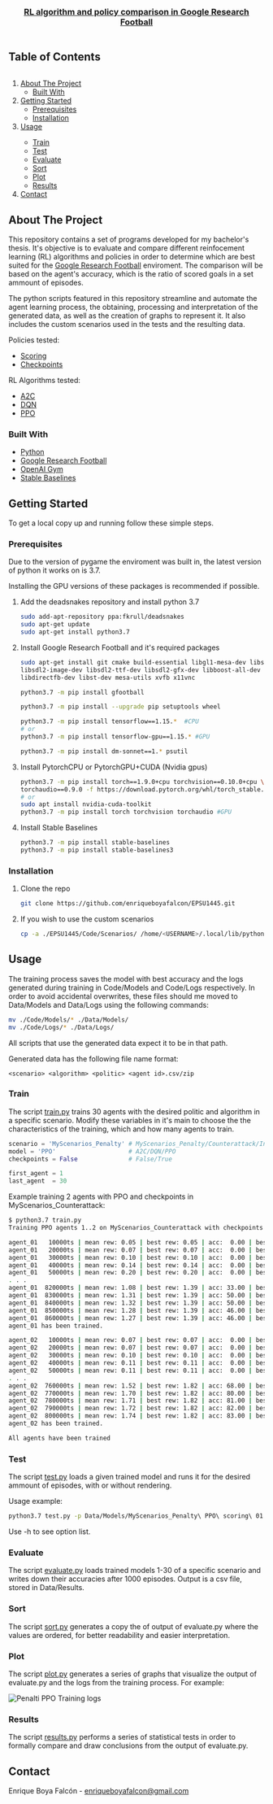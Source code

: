 <!--
*** Based on template: https://github.com/othneildrew/Best-README-Template
-->

<br />
<p align="center">
  <!-- <a href="https://github.com/enriqueboyafalcon/EPSU1445">
    <img src="images/logo.png" alt="Logo" width="80" height="80">
  </a> -->

  <a href="https://github.com/enriqueboyafalcon/EPSU1445">
    <h3 align="center">RL algorithm and policy comparison in Google Research Football</h3>
  </a>
  
  <!-- <p align="center">
    Set of programs implemented to 
  </p> -->
</p>



<!-- TABLE OF CONTENTS -->
<!-- <details open="open"> -->
  <!-- <summary> -->
  <h2 style="display: inline-block">Table of Contents</h2>
  <!-- </summary> -->
  <ol>
    <li>
      <a href="#about-the-project">About The Project</a>
      <ul>
        <li><a href="#built-with">Built With</a></li>
      </ul>
    </li>
    <li>
      <a href="#getting-started">Getting Started</a>
      <ul>
        <li><a href="#prerequisites">Prerequisites</a></li>
        <li><a href="#installation">Installation</a></li>
      </ul>
    </li>
    <li><a href="#usage">Usage</a></li>
      <ul>
        <li><a href="#train">Train</a></li>
        <li><a href="#test">Test</a></li>
        <li><a href="#evaluate">Evaluate</a></li>
        <li><a href="#sort">Sort</a></li>
        <li><a href="#plot">Plot</a></li>
        <li><a href="#results">Results</a></li>
      </ul>
    <li><a href="#contact">Contact</a></li>
  </ol>
<!-- </details> -->



<!-- ABOUT THE PROJECT -->
## About The Project

This repository contains a set of programs developed for my bachelor's thesis. It's objective is to evaluate and compare different reinfocement learning (RL) algorithms and policies in order to determine which are best suited for the [Google Research Football](https://github.com/google-research/football) enviroment. The comparison will be based on the agent's accuracy, which is the ratio of scored goals in a set ammount of episodes.

The python scripts featured in this repository streamline and automate the agent learning process, the obtaining, processing and interpretation of the generated data, as well as the creation of graphs to represent it. It also includes the custom scenarios used in the tests and the resulting data.

Policies tested:
* [Scoring](https://arxiv.org/pdf/1907.11180.pdf#page=4)
* [Checkpoints](https://arxiv.org/pdf/1907.11180.pdf#page=4)

RL Algorithms tested:
* [A2C](https://stable-baselines3.readthedocs.io/en/master/modules/a2c.html)
* [DQN](https://stable-baselines3.readthedocs.io/en/master/modules/dqn.html)
* [PPO](https://stable-baselines3.readthedocs.io/en/master/modules/ppo.html)

### Built With

* [Python](https://www.python.org/)
* [Google Research Football](https://github.com/google-research/football)
* [OpenAI Gym](https://gym.openai.com/)
* [Stable Baselines](https://github.com/DLR-RM/stable-baselines3)


<!-- GETTING STARTED -->
## Getting Started

To get a local copy up and running follow these simple steps.

### Prerequisites

Due to the version of pygame the enviroment was built in, the latest version of python it works on is 3.7.

Installing the GPU versions of these packages is recommended if possible.

1. Add the deadsnakes repository and install python 3.7
   ```sh
   sudo add-apt-repository ppa:fkrull/deadsnakes
   sudo apt-get update
   sudo apt-get install python3.7
   ```

2. Install Google Research Football and it's required packages
   ```sh
   sudo apt-get install git cmake build-essential libgl1-mesa-dev libsdl2-dev \
   libsdl2-image-dev libsdl2-ttf-dev libsdl2-gfx-dev libboost-all-dev \
   libdirectfb-dev libst-dev mesa-utils xvfb x11vnc
   ```
   ```sh
   python3.7 -m pip install gfootball
   ```
   ```sh
   python3.7 -m pip install --upgrade pip setuptools wheel
   ```
   ```sh
   python3.7 -m pip install tensorflow==1.15.*  #CPU
   # or
   python3.7 -m pip install tensorflow-gpu==1.15.* #GPU
   ```
   ```sh
   python3.7 -m pip install dm-sonnet==1.* psutil
   ```
   
3. Install PytorchCPU or PytorchGPU+CUDA (Nvidia gpus)
   ```sh
   python3.7 -m pip install torch==1.9.0+cpu torchvision==0.10.0+cpu \
   torchaudio==0.9.0 -f https://download.pytorch.org/whl/torch_stable.html #CPU
   # or
   sudo apt install nvidia-cuda-toolkit
   python3.7 -m pip install torch torchvision torchaudio #GPU
   ```

4. Install Stable Baselines
   ```sh
   python3.7 -m pip install stable-baselines
   python3.7 -m pip install stable-baselines3
   ```

### Installation

1. Clone the repo
   ```sh
   git clone https://github.com/enriqueboyafalcon/EPSU1445.git
   ```

2. If you wish to use the custom scenarios
   ```sh
   cp -a ./EPSU1445/Code/Scenarios/ /home/<USERNAME>/.local/lib/python3.7/site-packages/gfootball/scenarios
   ```


<!-- USAGE EXAMPLES -->
## Usage

The training process saves the model with best accuracy and the logs generated during training in Code/Models and Code/Logs respectively. In order to avoid accidental overwrites, these files should me moved to Data/Models and Data/Logs using the following commands:

```sh
mv ./Code/Models/* ./Data/Models/
mv ./Code/Logs/* ./Data/Logs/
```

All scripts that use the generated data expect it to be in that path.

Generated data has the following file name format:

```
<scenario> <algorithm> <politic> <agent id>.csv/zip
```

### Train

The script [train.py](Code/train.py) trains 30 agents with the desired politic and algorithm in a specific scenario. Modify these variables in it's main to choose the the characteristics of the training, which and how many agents to train.

```python
scenario = 'MyScenarios_Penalty' # MyScenarios_Penalty/Counterattack/Iniesta
model = 'PPO'                    # A2C/DQN/PPO
checkpoints = False              # False/True

first_agent = 1
last_agent  = 30
```

Example training 2 agents with PPO and checkpoints in MyScenarios_Counterattack:

```sh
$ python3.7 train.py 
Training PPO agents 1..2 on MyScenarios_Counterattack with checkpoints

agent_01   10000ts | mean rew: 0.05 | best rew: 0.05 | acc:  0.00 | best acc:  0.00 | stag: 15
agent_01   20000ts | mean rew: 0.07 | best rew: 0.07 | acc:  0.00 | best acc:  0.00 | stag: 15
agent_01   30000ts | mean rew: 0.10 | best rew: 0.10 | acc:  0.00 | best acc:  0.00 | stag: 15
agent_01   40000ts | mean rew: 0.14 | best rew: 0.14 | acc:  0.00 | best acc:  0.00 | stag: 15
agent_01   50000ts | mean rew: 0.20 | best rew: 0.20 | acc:  0.00 | best acc:  0.00 | stag: 15
. . .
agent_01  820000ts | mean rew: 1.08 | best rew: 1.39 | acc: 33.00 | best acc: 55.00 | stag:  5
agent_01  830000ts | mean rew: 1.31 | best rew: 1.39 | acc: 50.00 | best acc: 55.00 | stag:  4
agent_01  840000ts | mean rew: 1.32 | best rew: 1.39 | acc: 50.00 | best acc: 55.00 | stag:  3
agent_01  850000ts | mean rew: 1.28 | best rew: 1.39 | acc: 46.00 | best acc: 55.00 | stag:  2
agent_01  860000ts | mean rew: 1.27 | best rew: 1.39 | acc: 46.00 | best acc: 55.00 | stag:  1
agent_01 has been trained.

agent_02   10000ts | mean rew: 0.07 | best rew: 0.07 | acc:  0.00 | best acc:  0.00 | stag: 15
agent_02   20000ts | mean rew: 0.07 | best rew: 0.07 | acc:  0.00 | best acc:  0.00 | stag: 15
agent_02   30000ts | mean rew: 0.10 | best rew: 0.10 | acc:  0.00 | best acc:  0.00 | stag: 15
agent_02   40000ts | mean rew: 0.11 | best rew: 0.11 | acc:  0.00 | best acc:  0.00 | stag: 15
agent_02   50000ts | mean rew: 0.11 | best rew: 0.11 | acc:  0.00 | best acc:  0.00 | stag: 15
. . .
agent_02  760000ts | mean rew: 1.52 | best rew: 1.82 | acc: 68.00 | best acc: 88.00 | stag:  5
agent_02  770000ts | mean rew: 1.70 | best rew: 1.82 | acc: 80.00 | best acc: 88.00 | stag:  4
agent_02  780000ts | mean rew: 1.71 | best rew: 1.82 | acc: 81.00 | best acc: 88.00 | stag:  3
agent_02  790000ts | mean rew: 1.72 | best rew: 1.82 | acc: 82.00 | best acc: 88.00 | stag:  2
agent_02  800000ts | mean rew: 1.74 | best rew: 1.82 | acc: 83.00 | best acc: 88.00 | stag:  1
agent_02 has been trained.

All agents have been trained
```

### Test

The script [test.py](Code/test.py) loads a given trained model and runs it for the desired ammount of episodes, with or without rendering. 

Usage example:

```sh
python3.7 test.py -p Data/Models/MyScenarios_Penalty\ PPO\ scoring\ 01.zip -e 10 -v -r
```

Use -h to see option list.

### Evaluate

The script [evaluate.py](Code/evaluate.py) loads trained models 1-30 of a specific scenario and writes down their accuracies after 1000 episodes. Output is a csv file, stored in Data/Results.

### Sort

The script [sort.py](Code/sort.py) generates a copy the of output of evaluate.py where the values are ordered, for better readability and easier interpretation.

### Plot

The script [plot.py](Code/plot.py) generates a series of graphs that visualize the output of evaluate.py and the logs from the training process. For example:

![Penalti PPO Training logs](https://github.com/enriqueboyafalcon/EPSU1445/blob/master/Data/Graphs/plotall%2Bminmaxavg%20Penalty%20PPO%20scoring.png)

### Results

The script [results.py](Code/results.py) performs a series of statistical tests in order to formally compare and draw conclusions from the output of evaluate.py.

<!-- CONTACT -->
## Contact

Enrique Boya Falcón - enriqueboyafalcon@gmail.com


<!-- MARKDOWN LINKS & IMAGES -->
<!-- https://www.markdownguide.org/basic-syntax/#reference-style-links -->
[contributors-shield]: https://img.shields.io/github/contributors/enriqueboyafalcon/repo.svg?style=for-the-badge
[contributors-url]: https://github.com/enriqueboyafalcon/EPSU1445/graphs/contributors
[forks-shield]: https://img.shields.io/github/forks/enriqueboyafalcon/repo.svg?style=for-the-badge
[forks-url]: https://github.com/enriqueboyafalcon/EPSU1445/network/members
[stars-shield]: https://img.shields.io/github/stars/enriqueboyafalcon/repo.svg?style=for-the-badge
[stars-url]: https://github.com/enriqueboyafalcon/EPSU1445/stargazers
[issues-shield]: https://img.shields.io/github/issues/enriqueboyafalcon/repo.svg?style=for-the-badge
[issues-url]: https://github.com/enriqueboyafalcon/EPSU1445/issues
[license-shield]: https://img.shields.io/github/license/enriqueboyafalcon/repo.svg?style=for-the-badge
[license-url]: https://github.com/enriqueboyafalcon/EPSU1445/blob/master/LICENSE.txt
[linkedin-shield]: https://img.shields.io/badge/-LinkedIn-black.svg?style=for-the-badge&logo=linkedin&colorB=555
[linkedin-url]: https://linkedin.com/in/enrique-boya-falcon/
